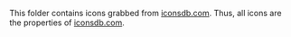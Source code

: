 This folder contains icons grabbed from [iconsdb.com](http://www.iconsdb.com/).
Thus, all icons are the properties of [iconsdb.com](http://www.iconsdb.com/).

